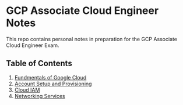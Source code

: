 # GCP Associate Cloud Engineer Notes
This repo contains personal notes in preparation for the GCP Associate Cloud Engineer Exam.

## Table of Contents
1. [Fundmentals of Google Cloud](docs/section1.md)
2. [Account Setup and Provisioning](docs/section2.md)
3. [Cloud IAM](docs/section3.md)
4. [Networking Services](docs/section4.md)
